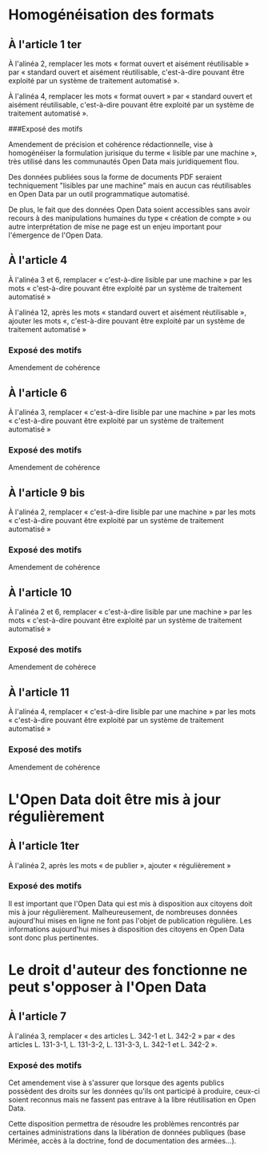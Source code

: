 # Homogénéisation des formats

## À l'article 1 ter

À l'alinéa 2, remplacer les mots « format ouvert et aisément réutilisable » par « standard ouvert et aisément réutilisable, c'est-à-dire pouvant être exploité par un système de traitement automatisé ».

À l'alinéa 4, remplacer les mots « format ouvert » par « standard ouvert et aisément réutilisable, c'est-à-dire pouvant être exploité par un système de traitement automatisé ».

###Exposé des motifs

Amendement de précision et cohérence rédactionnelle, vise à homogénéiser la formulation jurisique du terme « lisible par une machine », très utilisé dans les communautés Open Data mais juridiquement flou.

Des données publiées sous la forme de documents PDF seraient techniquement "lisibles par une machine" mais en aucun cas réutilisables en Open Data par un outil programmatique automatisé.

De plus, le fait que des données Open Data soient accessibles sans avoir recours à des manipulations humaines du type « création de compte » ou autre interprétation de mise ne page est un enjeu important pour l'émergence de l'Open Data.

## À l'article 4

À l'alinéa 3 et 6, remplacer « c'est-à-dire lisible par une machine » par les mots « c'est-à-dire pouvant être exploité par un système de traitement automatisé »

À l'alinéa 12, après les mots « standard ouvert et aisément réutilisable », ajouter les mots «, c'est-à-dire pouvant être exploité par un système de traitement automatisé »

### Exposé des motifs 

Amendement de cohérence

## À l'article 6 

À l'alinéa 3, remplacer « c'est-à-dire lisible par une machine » par les mots « c'est-à-dire pouvant être exploité par un système de traitement automatisé »

### Exposé des motifs

Amendement de cohérence

## À l'article 9 bis 

À l'alinéa 2, remplacer « c'est-à-dire lisible par une machine » par les mots « c'est-à-dire pouvant être exploité par un système de traitement automatisé »

### Exposé des motifs

Amendement de cohérence

## À l'article 10

À l'alinéa 2 et 6, remplacer « c'est-à-dire lisible par une machine » par les mots « c'est-à-dire pouvant être exploité par un système de traitement automatisé »

### Exposé des motifs

Amendement de cohérece

## À l'article 11

À l'alinéa 4, remplacer « c'est-à-dire lisible par une machine » par les mots « c'est-à-dire pouvant être exploité par un système de traitement automatisé »

### Exposé des motifs

Amendement de cohérence

# L'Open Data doit être mis à jour régulièrement

## À l'article 1ter

À l'alinéa 2, après les mots « de publier », ajouter « régulièrement »

### Exposé des motifs

Il est important que l'Open Data qui est mis à disposition aux citoyens doit mis à jour régulièrement. Malheureusement, de nombreuses données aujourd'hui mises en ligne ne font pas l'objet de publication règulière. Les informations aujourd'hui mises à disposition des citoyens en Open Data sont donc plus pertinentes.

# Le droit d'auteur des fonctionne ne peut s'opposer à l'Open Data 

## À l'article 7

À l'alinéa 3, remplacer « des articles L. 342-1 et L. 342-2 » par « des articles L. 131-3-1, L. 131-3-2, L. 131-3-3, L. 342-1 et L. 342-2 ».

### Exposé des motifs

Cet amendement vise à s'assurer que lorsque des agents publics possèdent des droits sur les données qu'ils ont participé à produire, ceux-ci soient reconnus mais ne fassent pas entrave à la libre réutilisation en Open Data.

Cette disposition permettra de résoudre les problèmes rencontrés par certaines administrations dans la libération de données publiques (base Mérimée, accès à la doctrine, fond de documentation des armées...).
